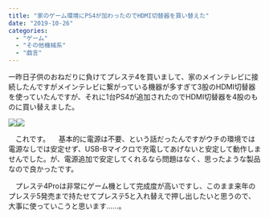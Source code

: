 ```yaml
---
title: "家のゲーム環境にPS4が加わったのでHDMI切替器を買い替えた"
date: "2019-10-26"
categories: 
  - "ゲーム"
  - "その他機械系"
  - "戯言"
---
```


一昨日子供のおねだりに負けてプレステ4を買いまして、家のメインテレビに接続したんですがメインテレビに繋がっている機器が多すぎて3股のHDMI切替器を使っていたんですが、それに1台PS4が追加されたのでHDMI切替器を4股のものに買い替えました。

[![](//ws-fe.amazon-adsystem.com/widgets/q?_encoding=UTF8&MarketPlace=JP&ASIN=B07KK8DHBS&ServiceVersion=20070822&ID=AsinImage&WS=1&Format=_SL250_&tag=dtribe-22)](https://www.amazon.co.jp/gp/product/B07KK8DHBS/ref=as_li_tl?ie=UTF8&camp=247&creative=1211&creativeASIN=B07KK8DHBS&linkCode=as2&tag=dtribe-22&linkId=80915fcf3553e365b0e93a761f7a93e4)![](//ir-jp.amazon-adsystem.com/e/ir?t=dtribe-22&l=am2&o=9&a=B07KK8DHBS)

　これです。 　基本的に電源は不要、という話だったんですがウチの環境では電源なしでは安定せず、USB-Bマイクロで充電してあげないと安定して動作しませんでした。が、電源追加で安定してくれるなら問題はなく、思ったような製品なので良かったです。

　プレステ4Proは非常にゲーム機として完成度が高いですし、このまま来年のプレステ5発売まで持たせてプレステ5と入れ替えで押し出したいと思うので、大事に使っていこうと思います……。
